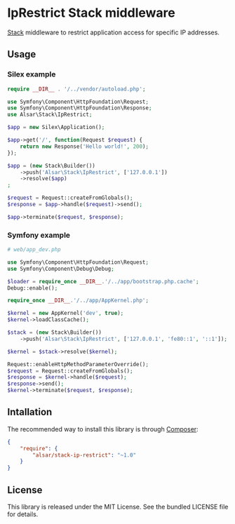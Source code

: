 # IpRestrict Stack middleware

[Stack](http://stackphp.com) middleware to restrict application access for specific IP addresses.

## Usage
### Silex example
```php
require __DIR__ . '/../vendor/autoload.php';

use Symfony\Component\HttpFoundation\Request;
use Symfony\Component\HttpFoundation\Response;
use Alsar\Stack\IpRestrict;

$app = new Silex\Application();

$app->get('/', function(Request $request) {
    return new Response('Hello world!', 200);
});

$app = (new Stack\Builder())
    ->push('Alsar\Stack\IpRestrict', ['127.0.0.1'])
    ->resolve($app)
;

$request = Request::createFromGlobals();
$response = $app->handle($request)->send();

$app->terminate($request, $response);
```

### Symfony example
```php
# web/app_dev.php

use Symfony\Component\HttpFoundation\Request;
use Symfony\Component\Debug\Debug;

$loader = require_once __DIR__.'/../app/bootstrap.php.cache';
Debug::enable();

require_once __DIR__.'/../app/AppKernel.php';

$kernel = new AppKernel('dev', true);
$kernel->loadClassCache();

$stack = (new Stack\Builder())
    ->push('Alsar\Stack\IpRestrict', ['127.0.0.1', 'fe80::1', '::1']);

$kernel = $stack->resolve($kernel);

Request::enableHttpMethodParameterOverride();
$request = Request::createFromGlobals();
$response = $kernel->handle($request);
$response->send();
$kernel->terminate($request, $response);
```

## Intallation

The recommended way to install this library is through [Composer](http://getcomposer.org/):

``` json
{
    "require": {
        "alsar/stack-ip-restrict": "~1.0"
    }
}
```

## License

This library is released under the MIT License. See the bundled LICENSE file for details.